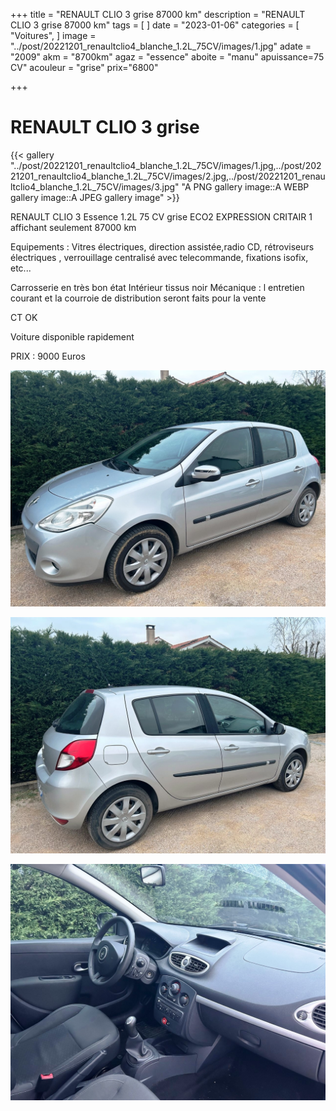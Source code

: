 +++
title = "RENAULT CLIO 3 grise 87000 km"
description = "RENAULT CLIO 3 grise 87000 km"
tags = [
]
date = "2023-01-06"
categories = [
    "Voitures",
]
image = "../post/20221201_renaultclio4_blanche_1.2L_75CV/images/1.jpg"
adate = "2009"
akm = "8700km"
agaz = "essence"
aboite = "manu"
apuissance=75 CV"
acouleur = "grise"
prix="6800"

+++

# RENAULT CLIO 3 grise

{{< gallery "../post/20221201_renaultclio4_blanche_1.2L_75CV/images/1.jpg,../post/20221201_renaultclio4_blanche_1.2L_75CV/images/2.jpg,../post/20221201_renaultclio4_blanche_1.2L_75CV/images/3.jpg" "A PNG gallery image::A WEBP gallery image::A JPEG gallery image" >}}


RENAULT CLIO 3 Essence 1.2L 75 CV grise ECO2 EXPRESSION   CRITAIR 1 affichant seulement 87000 km

Equipements :
Vitres électriques, direction assistée,radio CD, rétroviseurs électriques , verrouillage centralisé avec telecommande, fixations isofix, etc...

Carrosserie en très bon état
Intérieur tissus  noir
Mécanique : l entretien courant et la courroie de distribution seront faits pour la vente

CT OK

Voiture disponible rapidement


PRIX : 9000 Euros


<!-- more -->


![](images/1.jpg)

![](images/2.jpg)

![](images/3.jpg)

